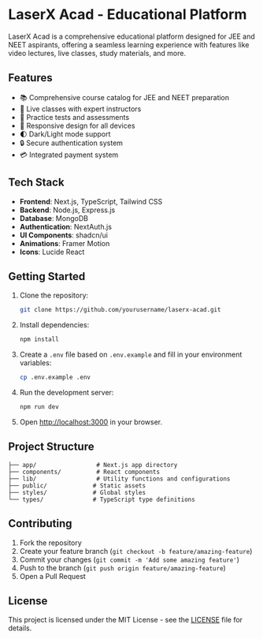 # LaserX Acad - Educational Platform

LaserX Acad is a comprehensive educational platform designed for JEE and NEET aspirants, offering a seamless learning experience with features like video lectures, live classes, study materials, and more.

## Features

- 📚 Comprehensive course catalog for JEE and NEET preparation
- 🎥 Live classes with expert instructors
- 📝 Practice tests and assessments
- 📱 Responsive design for all devices
- 🌓 Dark/Light mode support
- 🔒 Secure authentication system
- 💳 Integrated payment system

## Tech Stack

- **Frontend**: Next.js, TypeScript, Tailwind CSS
- **Backend**: Node.js, Express.js
- **Database**: MongoDB
- **Authentication**: NextAuth.js
- **UI Components**: shadcn/ui
- **Animations**: Framer Motion
- **Icons**: Lucide React

## Getting Started

1. Clone the repository:
   ```bash
   git clone https://github.com/yourusername/laserx-acad.git
   ```

2. Install dependencies:
   ```bash
   npm install
   ```

3. Create a `.env` file based on `.env.example` and fill in your environment variables:
   ```bash
   cp .env.example .env
   ```

4. Run the development server:
   ```bash
   npm run dev
   ```

5. Open [http://localhost:3000](http://localhost:3000) in your browser.

## Project Structure

```
├── app/                 # Next.js app directory
├── components/          # React components
├── lib/                 # Utility functions and configurations
├── public/             # Static assets
├── styles/             # Global styles
└── types/              # TypeScript type definitions
```

## Contributing

1. Fork the repository
2. Create your feature branch (`git checkout -b feature/amazing-feature`)
3. Commit your changes (`git commit -m 'Add some amazing feature'`)
4. Push to the branch (`git push origin feature/amazing-feature`)
5. Open a Pull Request

## License

This project is licensed under the MIT License - see the [LICENSE](LICENSE) file for details.
